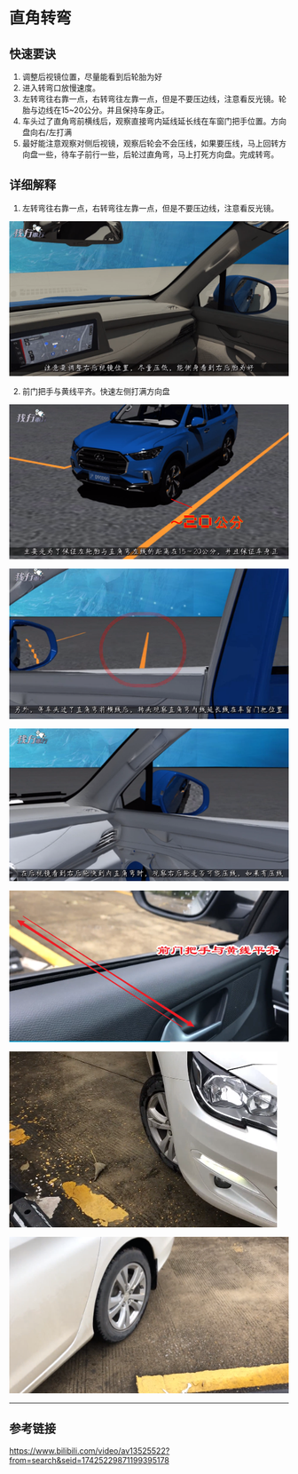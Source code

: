 # 直角转弯

## 快速要诀

1. 调整后视镜位置，尽量能看到后轮胎为好
2. 进入转弯口放慢速度。
3. 左转弯往右靠一点，右转弯往左靠一点，但是不要压边线，注意看反光镜。轮胎与边线在15~20公分。并且保持车身正。
4. 车头过了直角弯前横线后，观察直接弯内延线延长线在车窗门把手位置。方向盘向右/左打满
5. 最好能注意观察对侧后视镜，观察后轮会不会压线，如果要压线，马上回转方向盘一些，待车子前行一些，后轮过直角弯，马上打死方向盘。完成转弯。

## 详细解释

1. 左转弯往右靠一点，右转弯往左靠一点，但是不要压边线，注意看反光镜。

![1543063876450.png](image/1543063876450.png)



2. 前门把手与黄线平齐。快速左侧打满方向盘

![1543063897713.png](image/1543063897713.png)

![1543063928487.png](image/1543063928487.png)

![1543063944481.png](image/1543063944481.png)



![1543063710374.png](image/1543063710374.png)

![1543063788075.png](image/1543063788075.png)

![1543063800254.png](image/1543063800254.png)

---

## 参考链接

<https://www.bilibili.com/video/av13525522?from=search&seid=17425229871199395178>

